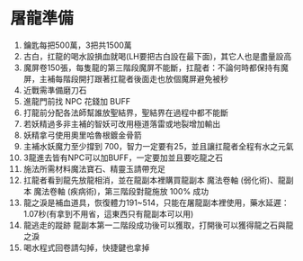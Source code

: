 # 屠龍準備
1. 鑰匙每把500萬，3把共1500萬
2. 古白，扛龍的喝水設損血就喝(LH要把古白設在最下面)，其它人也是盡量設高
3. 魔屏卷150張，每隻龍的第三階段魔屏不能斷，扛龍者：不論何時都保持有魔屏，主補每階段開打跟著扛龍者後面走也放個魔屏避免被秒
4. 近戰需準備磨刀石
5. 進龍門前找 NPC 花錢加 BUFF
6. 打龍前分配各法師幫誰放聖結界，聖結界在過程中都不能斷
7. 若妖精過多非主補的智妖可改用極道落雷或地裂增加輸出
8. 妖精拿弓使用奧里哈魯根鍍金骨箭
9. 主補水妖魔力至少撐到 700，智力一定要有25，並且讓扛龍者全程有水之元氣
10. 3龍進去皆有NPC可以加BUFF，一定要加並且要吃龍之石
11. 施法所需材料魔法寶石、精靈玉請帶充足
12. 扛龍者看到龍先放龍相消，並在龍副本裡購買龍副本 魔法卷軸 (弱化術)、龍副本 魔法卷軸 (疾病術)，第三階段對龍施放 100% 成功
13. 龍之淚是補血道具，恢復體力191~514，只能在屠龍副本裡使用，藥水延遲：1.07秒(有拿到不用省，這東西只有龍副本可以用)
14. 龍逃走的蹤跡 	龍副本第一二階段成功後可以獲取，打開後可以獲得龍之石與龍之淚
15. 喝水程式回卷請勾掉，快捷鍵也拿掉
